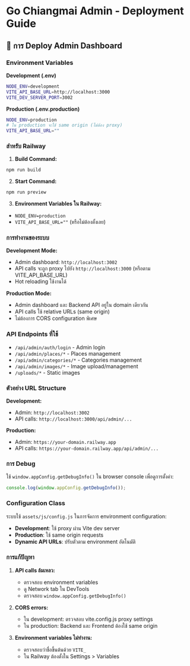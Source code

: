 # Go Chiangmai Admin - Deployment Guide

## 🚀 การ Deploy Admin Dashboard

### Environment Variables

**Development (.env)**
```bash
NODE_ENV=development
VITE_API_BASE_URL=http://localhost:3000
VITE_DEV_SERVER_PORT=3002
```

**Production (.env.production)**
```bash
NODE_ENV=production
# ใน production จะใช้ same origin (ไม่ต้อง proxy)
VITE_API_BASE_URL=""
```

### สำหรับ Railway

1. **Build Command:**
```bash
npm run build
```

2. **Start Command:**
```bash
npm run preview
```

3. **Environment Variables ใน Railway:**
- `NODE_ENV=production`
- `VITE_API_BASE_URL=""` (หรือไม่ต้องตั้งเลย)

### การทำงานของระบบ

**Development Mode:**
- Admin dashboard: `http://localhost:3002`
- API calls จะถูก proxy ไปยัง `http://localhost:3000` (หรือตาม VITE_API_BASE_URL)
- Hot reloading ใช้งานได้

**Production Mode:**
- Admin dashboard และ Backend API อยู่ใน domain เดียวกัน
- API calls ใช้ relative URLs (same origin)
- ไม่ต้องการ CORS configuration พิเศษ

### API Endpoints ที่ใช้

- `/api/admin/auth/login` - Admin login
- `/api/admin/places/*` - Places management
- `/api/admin/categories/*` - Categories management
- `/api/admin/images/*` - Image upload/management
- `/uploads/*` - Static images

### ตัวอย่าง URL Structure

**Development:**
- Admin: `http://localhost:3002`
- API calls: `http://localhost:3000/api/admin/...`

**Production:**
- Admin: `https://your-domain.railway.app`  
- API calls: `https://your-domain.railway.app/api/admin/...`

### การ Debug

ใช้ `window.appConfig.getDebugInfo()` ใน browser console เพื่อดูการตั้งค่า:

```javascript
console.log(window.appConfig.getDebugInfo());
```

### Configuration Class

ระบบใช้ `assets/js/config.js` ในการจัดการ environment configuration:

- **Development**: ใช้ proxy ผ่าน Vite dev server
- **Production**: ใช้ same origin requests
- **Dynamic API URLs**: ปรับตัวตาม environment อัตโนมัติ

### การแก้ปัญหา

1. **API calls ล้มเหลว:**
   - ตรวจสอบ environment variables
   - ดู Network tab ใน DevTools
   - ตรวจสอบ `window.appConfig.getDebugInfo()`

2. **CORS errors:**
   - ใน development: ตรวจสอบ vite.config.js proxy settings
   - ใน production: Backend และ Frontend ต้องใช้ same origin

3. **Environment variables ไม่ทำงาน:**
   - ตรวจสอบว่าชื่อขึ้นต้นด้วย `VITE_`
   - ใน Railway ต้องตั้งใน Settings > Variables